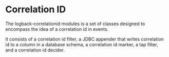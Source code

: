 # Correlation ID

The logback-correlationid modules is a set of classes designed to encompass the idea of a correlation id in events.

It consists of a correlation id filter, a JDBC appender that writes correlation id to a column in a database schema, a correlation id marker, a tap filter, and a correlation id decider. 